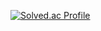 [![Solved.ac Profile](http://mazassumnida.wtf/api/v2/generate_badge?boj=earthworm)](https://solved.ac/earthworm/)
